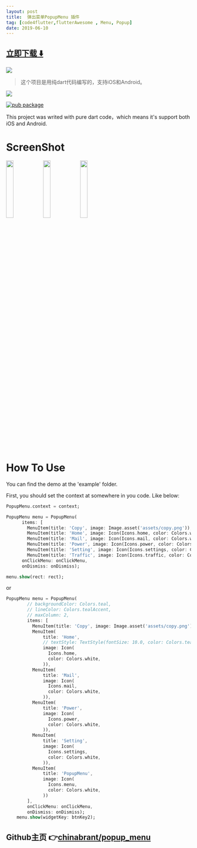 ```yaml
---
layout: post
title:  弹出菜单PopupMenu 插件
tag: [code4flutter,flutterAwesome , Menu, Popup]
date: 2019-06-10
---
```


 


## [立即下载 ️⬇️ ](https://codeload.github.com/chinabrant/popup_menu/zip/master) 


 
![](https://flutterawesome.com/content/images/2019/06/popup_menux.jpg)
 
>
> 这个项目是用纯dart代码编写的，支持iOS和Android。
>

 
<img src="https://raw.githubusercontent.com/chinabrant/popup_menu/master/popupmenu.png" />

[![pub package](https://img.shields.io/badge/pub-v1.0.1-blue.svg)](https://pub.dev/packages/popup_menu)

This project was writed with pure dart code，which means it's support both iOS and Android.

# ScreenShot
<img src="https://github.com/chinabrant/popup_menu/blob/master/01.png" width="20%"/><img src="https://github.com/chinabrant/popup_menu/blob/master/02.png" width="20%"/><img src="https://github.com/chinabrant/popup_menu/blob/master/03.png" width="20%"/>

# How To Use


You can find the demo at the 'example' folder.

First, you should set the context at somewhere in you code. Like below:
```dart
PopupMenu.context = context;
```
```dart
PopupMenu menu = PopupMenu(
      items: [
        MenuItem(title: 'Copy', image: Image.asset('assets/copy.png')), 
        MenuItem(title: 'Home', image: Icon(Icons.home, color: Colors.white,)), 
        MenuItem(title: 'Mail', image: Icon(Icons.mail, color: Colors.white,)), 
        MenuItem(title: 'Power', image: Icon(Icons.power, color: Colors.white,)),
        MenuItem(title: 'Setting', image: Icon(Icons.settings, color: Colors.white,)), 
        MenuItem(title: 'Traffic', image: Icon(Icons.traffic, color: Colors.white,))], 
      onClickMenu: onClickMenu, 
      onDismiss: onDismiss);

menu.show(rect: rect);
```

or

```dart
PopupMenu menu = PopupMenu(
        // backgroundColor: Colors.teal,
        // lineColor: Colors.tealAccent,
        // maxColumn: 2,
        items: [
          MenuItem(title: 'Copy', image: Image.asset('assets/copy.png')),
          MenuItem(
              title: 'Home',
              // textStyle: TextStyle(fontSize: 10.0, color: Colors.tealAccent),
              image: Icon(
                Icons.home,
                color: Colors.white,
              )),
          MenuItem(
              title: 'Mail',
              image: Icon(
                Icons.mail,
                color: Colors.white,
              )),
          MenuItem(
              title: 'Power',
              image: Icon(
                Icons.power,
                color: Colors.white,
              )),
          MenuItem(
              title: 'Setting',
              image: Icon(
                Icons.settings,
                color: Colors.white,
              )),
          MenuItem(
              title: 'PopupMenu',
              image: Icon(
                Icons.menu,
                color: Colors.white,
              ))
        ],
        onClickMenu: onClickMenu,
        onDismiss: onDismiss);
    menu.show(widgetKey: btnKey2);
```

## Github主页 👉[chinabrant/popup_menu](http://github.com/chinabrant/popup_menu)